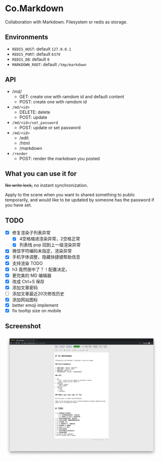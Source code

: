 # Co.Markdown

Collaboration with Markdown. Filesystem or redis as storage.

## Environments

* `REDIS_HOST`: default `127.0.0.1`
* `REDIS_PORT`: default `6379`
* `REDIS_DB`: default `0`
* `MARKDOWN_ROOT`: default `/tmp/markdown`

## API

* /md/
    * GET:  create one with ramdom id and default content
    * POST: create one with ramdom id
* `/md/<id>`
    * DELETE: delete
    * POST: update
* `/md/<id>/set_password`
    * POST: update or set password
* `/md/<id>`
    * /edit
    * /html
    * /markdown
* `/render`
    * POST: render the markdown you posted

## What you can use it for

~~No write lock,~~ no instant synchronization.

Apply to the scene when you want to shared something to public temporarily,
and would like to be updated by someone has the password if you have set.

## TODO

* [x] 修复渲染子列表异常
    * [x] 4空格缩进渲染异常，2空格正常
    * [x] 列表栈 pop 回到上一级渲染异常
* [x] 微信字符编码未指定，渲染异常
* [x] 手机字体调整，隐藏快捷键帮助信息
* [x] 支持渲染 TODO
* [x] h3 竟然居中了？！配置决定。
* [x] 更完美的 MD 编辑器
* [x] 改成 Ctrl+S 保存
* [x] 添加文章密码
* [ ] 添加文章最近20次修改历史
* [x] 添加网站图标
* [x] better emoji implement
* [x] fix tooltip size on mobile

## Screenshot

![](assets/screenshot.jpg)
